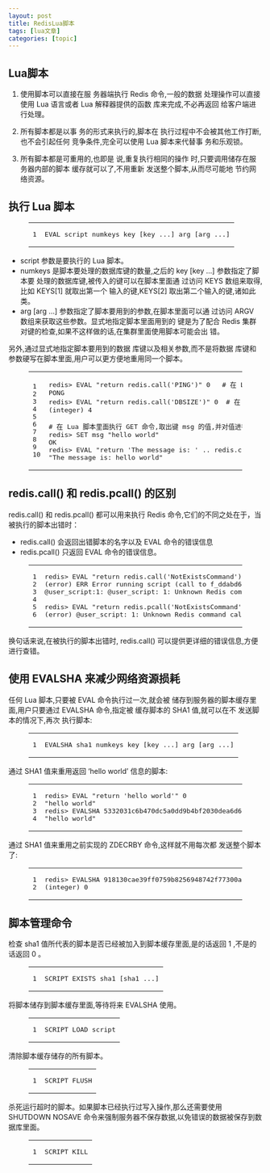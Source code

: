 ```yaml
---
layout: post
title: RedisLua脚本 
tags: [lua文章]
categories: [topic]
---
```

<h2 id="Lua脚本"><a href="#Lua脚本" class="headerlink" title="Lua脚本"></a>Lua脚本</h2><ol>
<li><p>使用脚本可以直接在服 务器端执行 Redis 命令,一般的数据 处理操作可以直接使用 Lua 语言或者 Lua 解释器提供的函数 库来完成,不必再返回 给客户端进行处理。</p>
</li>
<li><p>所有脚本都是以事 务的形式来执行的,脚本在 执行过程中不会被其他工作打断,也不会引起任何 竞争条件,完全可以使用 Lua 脚本来代替事 务和乐观锁。</p>
</li>
<li><p>所有脚本都是可重用的,也即是 说,重复执行相同的操作 时,只要调用储存在服务器内部的脚本 缓存就可以了,不用重新 发送整个脚本,从而尽可能地 节约网络资源。</p>
</li>
</ol>
<h2 id="执行-Lua-脚本"><a href="#执行-Lua-脚本" class="headerlink" title="执行 Lua 脚本"></a>执行 Lua 脚本</h2><figure class="highlight plain"><table><tbody><tr><td class="gutter"><pre><span class="line">1</span><br/></pre></td><td class="code"><pre><span class="line">EVAL script numkeys key [key ...] arg [arg ...]</span><br/></pre></td></tr></tbody></table></figure>
<ul>
<li>script 参数是要执行的 Lua 脚本。</li>
<li>numkeys 是脚本要处理的数据库键的数量,之后的 key [key …] 参数指定了脚本要 处理的数据库键,被传入的键可以在脚本里面通 过访问 KEYS 数组来取得,比如 KEYS[1] 就取出第一个 输入的键,KEYS[2] 取出第二个输入的键,诸如此类。</li>
<li>arg [arg …] 参数指定了脚本要用到的参数,在脚本里面可以通 过访问 ARGV 数组来获取这些参数。显式地指定脚本里面用到的 键是为了配合 Redis 集群对键的检查,如果不这样做的话,在集群里面使用脚本可能会出 错。</li>
</ul>
<p>另外,通过显式地指定脚本要用到的数据 库键以及相关参数,而不是将数据 库键和参数硬写在脚本里面,用户可以更方便地重用同一个脚本。<br/></p><figure class="highlight plain"><table><tbody><tr><td class="gutter"><pre><span class="line">1</span><br/><span class="line">2</span><br/><span class="line">3</span><br/><span class="line">4</span><br/><span class="line">5</span><br/><span class="line">6</span><br/><span class="line">7</span><br/><span class="line">8</span><br/><span class="line">9</span><br/><span class="line">10</span><br/></pre></td><td class="code"><pre><span class="line">redis&gt; EVAL &#34;return redis.call(&#39;PING&#39;)&#34; 0   # 在 Lua 脚本里面执行 PING 命令</span><br/><span class="line">PONG</span><br/><span class="line">redis&gt; EVAL &#34;return redis.call(&#39;DBSIZE&#39;)&#34; 0  # 在 Lua 脚本里面执行 DBSIZE 命令</span><br/><span class="line">(integer) 4</span><br/><span class="line"></span><br/><span class="line"># 在 Lua 脚本里面执行 GET 命令,取出键 msg 的值,并对值进行字符串拼接操作</span><br/><span class="line">redis&gt; SET msg &#34;hello world&#34;</span><br/><span class="line">OK</span><br/><span class="line">redis&gt; EVAL &#34;return &#39;The message is: &#39; .. redis.call(&#39;GET&#39;, KEYS[1]) &#39;&#34; 1 msg</span><br/><span class="line">&#34;The message is: hello world&#34;</span><br/></pre></td></tr></tbody></table></figure><p></p>
<h2 id="redis-call-和-redis-pcall-的区别"><a href="#redis-call-和-redis-pcall-的区别" class="headerlink" title="redis.call() 和 redis.pcall() 的区别"></a>redis.call() 和 redis.pcall() 的区别</h2><p>redis.call() 和 redis.pcall() 都可以用来执行 Redis 命令,它们的不同之处在于，当被执行的脚本出错时：</p>
<ul>
<li>redis.call() 会返回出错脚本的名字以及 EVAL 命令的错误信息</li>
<li>redis.pcall() 只返回 EVAL 命令的错误信息。</li>
</ul>
<figure class="highlight plain"><table><tbody><tr><td class="gutter"><pre><span class="line">1</span><br/><span class="line">2</span><br/><span class="line">3</span><br/><span class="line">4</span><br/><span class="line">5</span><br/><span class="line">6</span><br/></pre></td><td class="code"><pre><span class="line">redis&gt; EVAL &#34;return redis.call(&#39;NotExistsCommand&#39;)&#34; 0</span><br/><span class="line">(error) ERR Error running script (call to f_ddabd662fa0a8e105765181ee7606562c1e6f1ce):</span><br/><span class="line">@user_script:1: @user_script: 1: Unknown Redis command called from Lua script</span><br/><span class="line"></span><br/><span class="line">redis&gt; EVAL &#34;return redis.pcall(&#39;NotExistsCommand&#39;)&#34; 0</span><br/><span class="line">(error) @user_script: 1: Unknown Redis command called from Lua script</span><br/></pre></td></tr></tbody></table></figure>
<p>换句话来说,在被执行的脚本出错时, redis.call() 可以提供更详细的错误信息,方便进行查错。</p>
<h2 id="使用-EVALSHA-来减少网络资源损耗"><a href="#使用-EVALSHA-来减少网络资源损耗" class="headerlink" title="使用 EVALSHA 来减少网络资源损耗"></a>使用 EVALSHA 来减少网络资源损耗</h2><p>任何 Lua 脚本,只要被 EVAL 命令执行过一次,就会被 储存到服务器的脚本缓存里面,用户只要通过 EVALSHA 命令,指定被 缓存脚本的 SHA1 值,就可以在不 发送脚本的情况下,再次 执行脚本:<br/></p><figure class="highlight plain"><table><tbody><tr><td class="gutter"><pre><span class="line">1</span><br/></pre></td><td class="code"><pre><span class="line">EVALSHA sha1 numkeys key [key ...] arg [arg ...]</span><br/></pre></td></tr></tbody></table></figure><p></p>
<p>通过 SHA1 值来重用返回 ‘hello world’ 信息的脚本:<br/></p><figure class="highlight plain"><table><tbody><tr><td class="gutter"><pre><span class="line">1</span><br/><span class="line">2</span><br/><span class="line">3</span><br/><span class="line">4</span><br/></pre></td><td class="code"><pre><span class="line">redis&gt; EVAL &#34;return &#39;hello world&#39;&#34; 0</span><br/><span class="line">&#34;hello world&#34;</span><br/><span class="line">redis&gt; EVALSHA 5332031c6b470dc5a0dd9b4bf2030dea6d65de91 0</span><br/><span class="line">&#34;hello world&#34;</span><br/></pre></td></tr></tbody></table></figure><p></p>
<p>通过 SHA1 值来重用之前实现的 ZDECRBY 命令,这样就不用每次都 发送整个脚本了:<br/></p><figure class="highlight plain"><table><tbody><tr><td class="gutter"><pre><span class="line">1</span><br/><span class="line">2</span><br/></pre></td><td class="code"><pre><span class="line">redis&gt; EVALSHA 918130cae39ff0759b8256948742f77300a91cb2 1 salary 500 peter</span><br/><span class="line">(integer) 0</span><br/></pre></td></tr></tbody></table></figure><p></p>
<h2 id="脚本管理命令"><a href="#脚本管理命令" class="headerlink" title="脚本管理命令"></a>脚本管理命令</h2><p>检查 sha1 值所代表的脚本是否已经被加入到脚本缓存里面,是的话返回 1 ,不是的话返回 0 。<br/></p><figure class="highlight plain"><table><tbody><tr><td class="gutter"><pre><span class="line">1</span><br/></pre></td><td class="code"><pre><span class="line">SCRIPT EXISTS sha1 [sha1 ...]</span><br/></pre></td></tr></tbody></table></figure><p></p>
<p>将脚本储存到脚本缓存里面,等待将来 EVALSHA 使用。<br/></p><figure class="highlight plain"><table><tbody><tr><td class="gutter"><pre><span class="line">1</span><br/></pre></td><td class="code"><pre><span class="line">SCRIPT LOAD script</span><br/></pre></td></tr></tbody></table></figure><p></p>
<p>清除脚本缓存储存的所有脚本。<br/></p><figure class="highlight plain"><table><tbody><tr><td class="gutter"><pre><span class="line">1</span><br/></pre></td><td class="code"><pre><span class="line">SCRIPT FLUSH</span><br/></pre></td></tr></tbody></table></figure><p></p>
<p>杀死运行超时的脚本。如果脚本已经执行过写入操作,那么还需要使用 SHUTDOWN NOSAVE 命令来强制服务器不保存数据,以免错误的数据被保存到数据库里面。<br/></p><figure class="highlight plain"><table><tbody><tr><td class="gutter"><pre><span class="line">1</span><br/></pre></td><td class="code"><pre><span class="line">SCRIPT KILL</span><br/></pre></td></tr></tbody></table></figure><p></p>